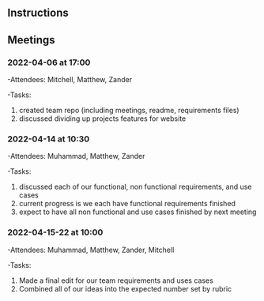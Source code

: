 ## Instructions
  
## Meetings

### 2022-04-06 at 17:00
-Attendees: Mitchell, Matthew, Zander

-Tasks:
1. created team repo (including meetings, readme, requirements files)
2. discussed dividing up projects features for website

### 2022-04-14 at 10:30
-Attendees: Muhammad, Matthew, Zander

-Tasks:
1. discussed each of our functional, non functional requirements, and use cases
2. current progress is we each have functional requirements finished
3. expect to have all non functional and use cases finished by next meeting

### 2022-04-15-22 at 10:00
-Attendees: Muhammad, Matthew, Zander, Mitchell

-Tasks:
1. Made a final edit for our team requirements and uses cases
2. Combined all of our ideas into the expected number set by rubric

